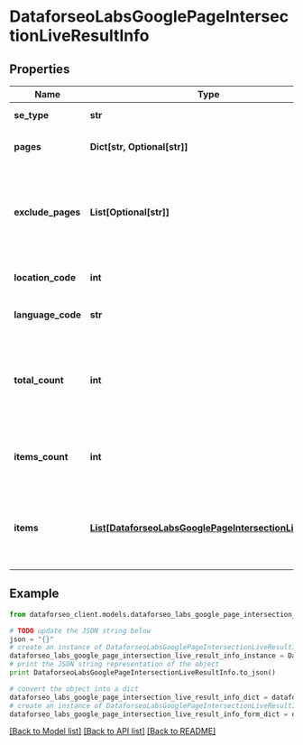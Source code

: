 # DataforseoLabsGooglePageIntersectionLiveResultInfo


## Properties

Name | Type | Description | Notes
------------ | ------------- | ------------- | -------------
**se_type** | **str** | search engine type | [optional] 
**pages** | **Dict[str, Optional[str]]** | URLs you specified a POST array | [optional] 
**exclude_pages** | **List[Optional[str]]** | URLs you specified in a POST array that will be excluded from the results | [optional] 
**location_code** | **int** | location code in a POST array | [optional] 
**language_code** | **str** | language code in a POST array | [optional] 
**total_count** | **int** | total amount of results in our database relevant to your request | [optional] 
**items_count** | **int** | the number of results returned in the items array | [optional] 
**items** | [**List[DataforseoLabsGooglePageIntersectionLiveItem]**](DataforseoLabsGooglePageIntersectionLiveItem.md) | contains keywords, relevant SERP elements and related data | [optional] 

## Example

```python
from dataforseo_client.models.dataforseo_labs_google_page_intersection_live_result_info import DataforseoLabsGooglePageIntersectionLiveResultInfo

# TODO update the JSON string below
json = "{}"
# create an instance of DataforseoLabsGooglePageIntersectionLiveResultInfo from a JSON string
dataforseo_labs_google_page_intersection_live_result_info_instance = DataforseoLabsGooglePageIntersectionLiveResultInfo.from_json(json)
# print the JSON string representation of the object
print DataforseoLabsGooglePageIntersectionLiveResultInfo.to_json()

# convert the object into a dict
dataforseo_labs_google_page_intersection_live_result_info_dict = dataforseo_labs_google_page_intersection_live_result_info_instance.to_dict()
# create an instance of DataforseoLabsGooglePageIntersectionLiveResultInfo from a dict
dataforseo_labs_google_page_intersection_live_result_info_form_dict = dataforseo_labs_google_page_intersection_live_result_info.from_dict(dataforseo_labs_google_page_intersection_live_result_info_dict)
```
[[Back to Model list]](../README.md#documentation-for-models) [[Back to API list]](../README.md#documentation-for-api-endpoints) [[Back to README]](../README.md)


